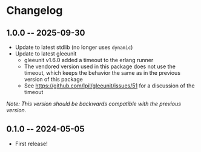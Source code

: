 # Changelog

## 1.0.0 -- 2025-09-30

- Update to latest stdlib (no longer uses `dynamic`)
- Update to latest gleeunit
    - gleeunit v1.6.0 added a timeout to the erlang runner
    - The vendored version used in this package does not use the timeout, which keeps the behavior the same as in the previous version of this package
    - See https://github.com/lpil/gleeunit/issues/51 for a discussion of the timeout

_Note: This version should be backwards compatible with the previous version._

## 0.1.0 -- 2024-05-05

- First release!
